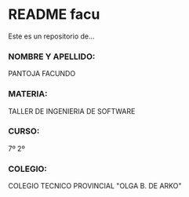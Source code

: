 # README facu #

Este es un repositorio de...

### NOMBRE Y APELLIDO: ###

PANTOJA FACUNDO

### MATERIA: ###

TALLER DE INGENIERIA DE SOFTWARE

### CURSO: ###

7º 2º

### COLEGIO: ###

COLEGIO TECNICO PROVINCIAL "OLGA B. DE ARKO"
